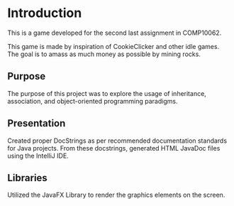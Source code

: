 # Introduction
This is a game developed for the second last assignment in COMP10062.

This game is made by inspiration of CookieClicker and other idle games. The goal is to amass as much money as possible by mining rocks.

## Purpose

The purpose of this project was to explore the usage of inheritance, association, and object-oriented programming paradigms.

## Presentation

Created proper DocStrings as per recommended documentation standards for Java projects. From these docstrings, generated HTML JavaDoc files using the IntelliJ IDE.

## Libraries

Utilized the JavaFX Library to render the graphics elements on the screen.


